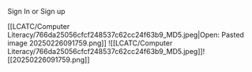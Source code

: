 Sign In or Sign up

[[LCATC/Computer Literacy/766da25056cfcf248537c62cc24f63b9_MD5.jpeg|Open: Pasted image 20250226091759.png]]
![[LCATC/Computer Literacy/766da25056cfcf248537c62cc24f63b9_MD5.jpeg]]![[20250226091759.png]]